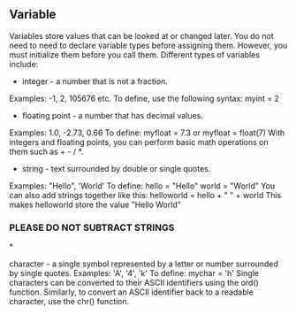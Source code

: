 ## Variable
Variables store values that can be looked at or changed later. You do not need to need to declare variable types before assigning them. However, you must initialize them before you call them. Different types of variables include:
* <p>integer - a number that is not a fraction. 
Examples: -1, 2, 105676 etc.
To define, use the following syntax: 
myint = 2</p>
* <p>floating point - a number that has decimal values. 
Examples: 1.0, -2.73, 0.66
To define: 
myfloat = 7.3
or 
myfloat = float(7)
With integers and floating points, you can perform basic math operations on them such as + - / *. </p>
* <p>string - text surrounded by double or single quotes. 
Examples: "Hello", 'World'
To define: 
hello = "Hello"
world = "World"
You can also add strings together like this: 
helloworld = hello + " " + world
This makes helloworld store the value "Hello World"
### PLEASE DO NOT SUBTRACT STRINGS
</p>
* <p>character - a single symbol represented by a letter or number surrounded by single quotes. 
Examples: 'A', '4', 'k'
To define: 
mychar = 'h' 
Single characters can be converted to their ASCII identifiers using the ord() function. Similarly, to convert an ASCII identifier back to a readable character, use the chr() function.</p>